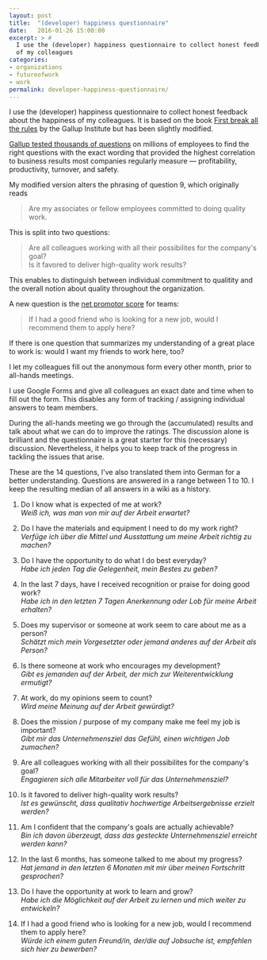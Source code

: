 ```yaml
---
layout: post
title:  "(developer) happiness questionnaire"
date:   2016-01-26 15:00:00
excerpt: > #
  I use the (developer) happiness questionnaire to collect honest feedback about the happiness
  of my colleagues
categories:
- organizations
- futureofwork
- work
permalink: developer-happiness-questionnaire/
---
```


I use the (developer) happiness questionnaire to collect honest feedback about the happiness
of my colleagues. It is based on the book [First break all the rules](http://amzn.to/1JYiGoB) by the
Gallup Institute but has been slightly modified. 

[Gallup tested thousands of questions](https://q12.gallup.com/help/en-us/Answers/164468) on millions of
employees to find the right questions with the exact wording that provided the highest correlation to 
business results most companies regularly measure — profitability, productivity, turnover, and safety.

My modified version alters the phrasing of question 9, which originally reads

> Are my associates or fellow employees committed to doing quality work.

This is split into two questions:

> Are all colleagues working with all their possibilites for the company's goal?  
> Is it favored to deliver high-quality work results?  

This enables to distinguish between individual commitment to qualitity and the overall notion
about quality throughout the organization.

A new question is the [net promotor score](https://en.wikipedia.org/wiki/Net_Promoter) for teams:

> If I had a good friend who is looking for a new job, would I recommend them to apply here?

If there is one question that summarizes my understanding of a great place to work is: would
I want my friends to work here, too?

I let my colleagues fill out the anonymous form every other month, prior to all-hands meetings.

I use Google Forms and give all colleagues an exact date and time when to fill out the form. This
disables any form of tracking / assigning individual answers to team members.

During the all-hands meeting we go through the (accumulated) results and talk about what we can do to 
improve the ratings. The discussion alone is brilliant and the questionnaire is a great starter for this
(necessary) discussion. Nevertheless, it helps you to keep track of the progress in tackling the issues
that arise.

These are the 14 questions, I've also translated them into German for a better understanding.
Questions are answered in a range between 1 to 10. I keep the resulting median of all answers in a wiki as
a history.

1.  Do I know what is expected of me at work?  
    *Weiß ich, was man von mir auf der Arbeit erwartet?*
   
2.  Do I have the materials and equipment I need to do my work right?  
    *Verfüge ich über die Mittel und Ausstattung um meine Arbeit richtig zu machen?*
   
3.  Do I have the opportunity to do what I do best everyday?  
    *Habe ich jeden Tag die Gelegenheit, mein Bestes zu geben?*
   
4.  In the last 7 days, have I received recognition or praise for doing good work?  
    *Habe ich in den letzten 7 Tagen Anerkennung oder Lob für meine Arbeit erhalten?*
   
5.  Does my supervisor or someone at work seem to care about me as a person?  
    *Schätzt mich mein Vorgesetzter oder jemand anderes auf der Arbeit als Person?*
   
6.  Is there someone at work who encourages my development?  
    *Gibt es jemanden auf der Arbeit, der mich zur Weiterentwicklung ermutigt?*
   
7.  At work, do my opinions seem to count?  
    *Wird meine Meinung auf der Arbeit gewürdigt?*
   
8.  Does the mission / purpose of my company make me feel my job is important?  
    *Gibt mir das Unternehmensziel das Gefühl, einen wichtigen Job zumachen?*
   
9.  Are all colleagues working with all their possibilites for the company's goal?  
    *Engagieren sich alle Mitarbeiter voll für das Unternehmensziel?*
   
10. Is it favored to deliver high-quality work results?  
    *Ist es gewünscht, dass qualitativ hochwertige Arbeitsergebnisse erzielt werden?*
   
11. Am I confident that the company's goals are actually achievable?  
    *Bin ich davon überzeugt, dass das gesteckte Unternehmensziel erreicht werden kann?*
   
12. In the last 6 months, has someone talked to me about my progress?  
    *Hat jemand in den letzten 6 Monaten mit mir über meinen Fortschritt gesprochen?*
   
13. Do I have the opportunity at work to learn and grow?  
    *Habe ich die Möglichkeit auf der Arbeit zu lernen und mich weiter zu entwickeln?*
   
14. If I had a good friend who is looking for a new job, would I recommend them to apply here?  
    *Würde ich einem guten Freund/in, der/die auf Jobsuche ist, empfehlen sich hier zu bewerben?*
   


